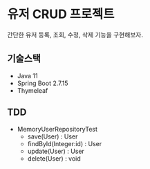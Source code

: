 # 유저 CRUD 프로젝트
간단한 유저 등록, 조회, 수정, 삭제 기능을 구현해보자.
## 기술스택
- Java 11
- Spring Boot 2.7.15
- Thymeleaf
## TDD
- MemoryUserRepositoryTest
    - save(User) : User
    - findById(Integer:id) : User
    - update(User) : User
    - delete(User) : void